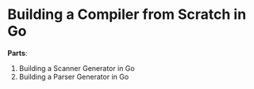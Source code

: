 # Building a Compiler from Scratch in Go

**Parts**: 
1) Building a Scanner Generator in Go
2) Building a Parser Generator in Go 